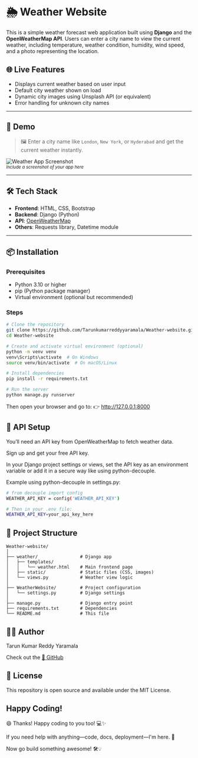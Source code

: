 # 🌦️ Weather Website

This is a simple weather forecast web application built using **Django** and the **OpenWeatherMap API**. Users can enter a city name to view the current weather, including temperature, weather condition, humidity, wind speed, and a photo representing the location.

## 🌐 Live Features

- Displays current weather based on user input  
- Default city weather shown on load  
- Dynamic city images using Unsplash API (or equivalent)  
- Error handling for unknown city names

---

## 🚀 Demo

> 🖼️ Enter a city name like `London`, `New York`, or `Hyderabad` and get the current weather instantly.

![Weather App Screenshot](screenshot.png)  
<sub>*Include a screenshot of your app here*</sub>

---

## 🛠️ Tech Stack

- **Frontend**: HTML, CSS, Bootstrap  
- **Backend**: Django (Python)  
- **API**: [OpenWeatherMap](https://openweathermap.org/api)  
- **Others**: Requests library, Datetime module

---

## 📦 Installation

### Prerequisites

- Python 3.10 or higher  
- pip (Python package manager)  
- Virtual environment (optional but recommended)

### Steps

```bash
# Clone the repository
git clone https://github.com/Tarunkumarreddyyaramala/Weather-website.git
cd Weather-website

# Create and activate virtual environment (optional)
python -m venv venv
venv\Scripts\activate  # On Windows
source venv/bin/activate  # On macOS/Linux

# Install dependencies
pip install -r requirements.txt

# Run the server
python manage.py runserver

```

Then open your browser and go to:
👉 http://127.0.0.1:8000

## 🔑 API Setup

You’ll need an API key from OpenWeatherMap to fetch weather data.

Sign up and get your free API key.

In your Django project settings or views, set the API key as an environment variable or add it in a secure way like using python-decouple.

Example using python-decouple in settings.py:

```bash
# from decouple import config
WEATHER_API_KEY = config('WEATHER_API_KEY')

# Then in your .env file:
WEATHER_API_KEY=your_api_key_here

```

## 📁 Project Structure

```bush 
Weather-website/
│
├── weather/                # Django app
│   ├── templates/
│   │   └── weather.html    # Main frontend page
│   ├── static/             # Static files (CSS, images)
│   └── views.py            # Weather view logic
│
├── WeatherWebsite/         # Project configuration
│   └── settings.py         # Django settings
│
├── manage.py               # Django entry point
├── requirements.txt        # Dependencies
└── README.md               # This file

```
## 🧑‍💻 Author
Tarun Kumar Reddy Yaramala

Check out the [🔗 GitHub](https://github.com/Tarunkumarreddyyaramala/)

## 📄 License
This repository is open source and available under the MIT License.

## Happy Coding!
😄 Thanks! Happy coding to you too! 💻✨

If you need help with anything—code, docs, deployment—I'm here. 🚀

Now go build something awesome! 🛠️💡






